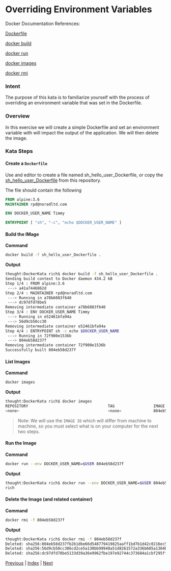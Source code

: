 # Overriding Environment Variables

Docker Documentation References:

[Dockerfile](https://docs.docker.com/engine/reference/builder/)

[docker build](https://docs.docker.com/engine/reference/commandline/build/)

[docker run](https://docs.docker.com/engine/reference/commandline/run/)

[docker images](https://docs.docker.com/engine/reference/commandline/images/)

[docker rmi](https://docs.docker.com/engine/reference/commandline/rmi/)


### Intent

The purpose of this kata is to familiarize yourself with the process of overriding an environment variable that was set in the Dockerfile.

### Overview

In this exercise we will create a simple Dockerfile and set an environment variable with will impact the output of the application. We will then delete the image.

### Kata Steps

#### Create a `Dockerfile`

Use and editor to create a file named sh_hello_user_Dockerfile, or copy the [sh_hello_user_Dockerfile](sh_hello_user_Dockerfile) from this repository.

The file should contain the following

```Dockerfile
FROM alpine:3.6
MAINTAINER rpd@noradltd.com

ENV DOCKER_USER_NAME Timmy

ENTRYPOINT [ "sh", "-c", "echo $DOCKER_USER_NAME" ]
```

#### Build the IMage

**Command**

```bash
docker build -f sh_hello_user_Dockerfile .
```

**Output**

```bash
thought:DockerKata rich$ docker build -f sh_hello_user_Dockerfile .
Sending build context to Docker daemon 434.2 kB
Step 1/4 : FROM alpine:3.6
 ---> a41a7446062d
Step 2/4 : MAINTAINER rpd@noradltd.com
 ---> Running in a78b6083f640
 ---> dc97dfd78be5
Removing intermediate container a78b6083f640
Step 3/4 : ENV DOCKER_USER_NAME Timmy
 ---> Running in e52461bfa94a
 ---> 56d9cb50cc30
Removing intermediate container e52461bfa94a
Step 4/4 : ENTRYPOINT sh -c echo $DOCKER_USER_NAME
 ---> Running in 72f900e1536b
 ---> 804eb58d237f
Removing intermediate container 72f900e1536b
Successfully built 804eb58d237f
```

#### List Images

**Command**

```bash
docker images
```

**Output**

```bash
thought:DockerKata rich$ docker images
REPOSITORY                                   TAG                 IMAGE ID            CREATED             SIZE
<none>                                       <none>              804eb58d237f        3 seconds ago       3.97 MB
```

> Note: We will use the `IMAGE ID` which will differ from machine to machine, so you must select what is on your computer for the next two steps.

#### Run the Image

**Command**

```bash
docker run --env DOCKER_USER_NAME=$USER 804eb58d237f
```

**Output**

```bash
thought:DockerKata rich$ docker run --env DOCKER_USER_NAME=$USER 804eb58d237f
rich
```

#### Delete the Image (and related container)

**Command**

```bash
docker rmi -f 804eb58d237f
```

**Output**

```bash
thought:DockerKata rich$ docker rmi -f 804eb58d237f
Deleted: sha256:804eb58d237fb2b1dbe66d548779419825aaff1bd7b1d42c0216ec596569e846
Deleted: sha256:56d9cb50cc306cd2ce5a130bb99948a51d8261572a336b605a1304b74269ce1e
Deleted: sha256:dc97dfd78be5133d39a36e9962fbe197e92744c373684a1cbf295ff3afdaec69
```


[Previous](17_setting_envvars.md) | [Index](README.md) | [Next](19_publish_network_interfaces.md)

